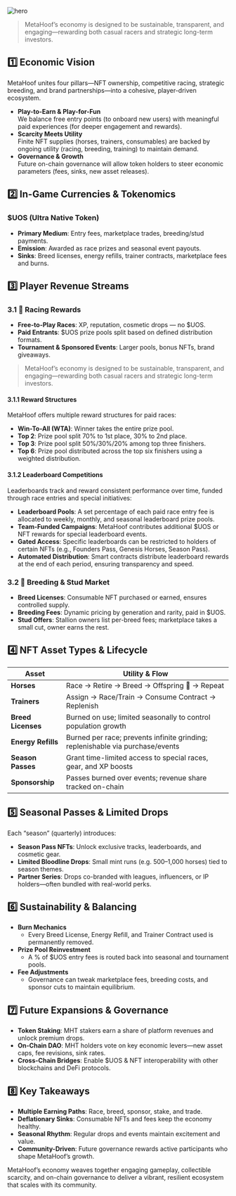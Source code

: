 ![hero](/img/banners/GAME_ECONOMY.png)

> MetaHoof’s economy is designed to be sustainable, transparent, and engaging—rewarding both casual racers and strategic long-term investors.

## 1️⃣ Economic Vision

MetaHoof unites four pillars—NFT ownership, competitive racing, strategic breeding, and brand partnerships—into a cohesive, player-driven ecosystem.

- **Play-to-Earn & Play-for-Fun**  
  We balance free entry points (to onboard new users) with meaningful paid experiences (for deeper engagement and rewards).  
- **Scarcity Meets Utility**  
  Finite NFT supplies (horses, trainers, consumables) are backed by ongoing utility (racing, breeding, training) to maintain demand.  
- **Governance & Growth**  
  Future on-chain governance will allow token holders to steer economic parameters (fees, sinks, new asset releases).

## 2️⃣ In-Game Currencies & Tokenomics

### $UOS (Ultra Native Token)  

- **Primary Medium**: Entry fees, marketplace trades, breeding/stud payments.  
- **Emission**: Awarded as race prizes and seasonal event payouts.  
- **Sinks**: Breed licenses, energy refills, trainer contracts, marketplace fees and burns.  

## 3️⃣ Player Revenue Streams

### 3.1 🔹 Racing Rewards  

- **Free-to-Play Races**: XP, reputation, cosmetic drops — no $UOS.  
- **Paid Entrants**: $UOS prize pools split based on defined distribution formats.  
- **Tournament & Sponsored Events**: Larger pools, bonus NFTs, brand giveaways.

> MetaHoof’s economy is designed to be sustainable, transparent, and engaging—rewarding both casual racers and strategic long-term investors.

#### 3.1.1 Reward Structures

MetaHoof offers multiple reward structures for paid races:

- **Win-To-All (WTA)**: Winner takes the entire prize pool.  
- **Top 2**: Prize pool split 70% to 1st place, 30% to 2nd place.  
- **Top 3**: Prize pool split 50%/30%/20% among top three finishers.  
- **Top 6**: Prize pool distributed across the top six finishers using a weighted distribution.  

#### 3.1.2 Leaderboard Competitions

Leaderboards track and reward consistent performance over time, funded through race entries and special initiatives:

- **Leaderboard Pools**: A set percentage of each paid race entry fee is allocated to weekly, monthly, and seasonal leaderboard prize pools.  
- **Team-Funded Campaigns**: MetaHoof contributes additional $UOS or NFT rewards for special leaderboard events.  
- **Gated Access**: Specific leaderboards can be restricted to holders of certain NFTs (e.g., Founders Pass, Genesis Horses, Season Pass).  
- **Automated Distribution**: Smart contracts distribute leaderboard rewards at the end of each period, ensuring transparency and speed.

### 3.2 🔹 Breeding & Stud Market  

- **Breed Licenses**: Consumable NFT purchased or earned, ensures controlled supply.  
- **Breeding Fees**: Dynamic pricing by generation and rarity, paid in $UOS.  
- **Stud Offers**: Stallion owners list per-breed fees; marketplace takes a small cut, owner earns the rest.

## 4️⃣ NFT Asset Types & Lifecycle

| Asset              | Utility & Flow                                                                 |
|--------------------|--------------------------------------------------------------------------------|
| **Horses**         | Race → Retire → Breed → Offspring 🎁 → Repeat                                  |
| **Trainers**       | Assign → Race/Train → Consume Contract → Replenish                              |
| **Breed Licenses** | Burned on use; limited seasonally to control population growth                  |
| **Energy Refills** | Burned per race; prevents infinite grinding; replenishable via purchase/events  |
| **Season Passes**  | Grant time-limited access to special races, gear, and XP boosts                 |
| **Sponsorship**    | Passes burned over events; revenue share tracked on-chain                        |

## 5️⃣ Seasonal Passes & Limited Drops

Each “season” (quarterly) introduces:

- **Season Pass NFTs**: Unlock exclusive tracks, leaderboards, and cosmetic gear.  
- **Limited Bloodline Drops**: Small mint runs (e.g. 500–1,000 horses) tied to season themes.  
- **Partner Series**: Drops co-branded with leagues, influencers, or IP holders—often bundled with real-world perks.

## 6️⃣ Sustainability & Balancing

- **Burn Mechanics**  
  - Every Breed License, Energy Refill, and Trainer Contract used is permanently removed.  
- **Prize Pool Reinvestment**  
  - A % of $UOS entry fees is routed back into seasonal and tournament pools.  
- **Fee Adjustments**  
  - Governance can tweak marketplace fees, breeding costs, and sponsor cuts to maintain equilibrium.

## 7️⃣ Future Expansions & Governance

- **Token Staking**: MHT stakers earn a share of platform revenues and unlock premium drops.  
- **On-Chain DAO**: MHT holders vote on key economic levers—new asset caps, fee revisions, sink rates.  
- **Cross-Chain Bridges**: Enable $UOS & NFT interoperability with other blockchains and DeFi protocols.

## 8️⃣ Key Takeaways

- **Multiple Earning Paths**: Race, breed, sponsor, stake, and trade.  
- **Deflationary Sinks**: Consumable NFTs and fees keep the economy healthy.  
- **Seasonal Rhythm**: Regular drops and events maintain excitement and value.  
- **Community-Driven**: Future governance rewards active participants who shape MetaHoof’s growth.

MetaHoof’s economy weaves together engaging gameplay, collectible scarcity, and on-chain governance to deliver a vibrant, resilient ecosystem that scales with its community.  